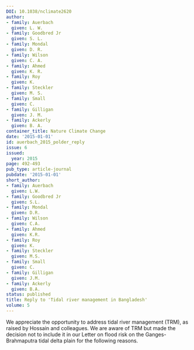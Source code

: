 ```yaml
---
DOI: 10.1038/nclimate2620
author:
- family: Auerbach
  given: L. W.
- family: Goodbred Jr
  given: S. L.
- family: Mondal
  given: D. R.
- family: Wilson
  given: C. A.
- family: Ahmed
  given: K. R.
- family: Roy
  given: K.
- family: Steckler
  given: M. S.
- family: Small
  given: C.
- family: Gilligan
  given: J. M.
- family: Ackerly
  given: B. A.
container_title: Nature Climate Change
date: '2015-01-01'
id: auerbach_2015_polder_reply
issue: 6
issued:
  year: 2015
page: 492-493
pub_type: article-journal
pubdate: '2015-01-01'
short_author:
- family: Auerbach
  given: L.W.
- family: Goodbred Jr
  given: S.L.
- family: Mondal
  given: D.R.
- family: Wilson
  given: C.A.
- family: Ahmed
  given: K.R.
- family: Roy
  given: K.
- family: Steckler
  given: M.S.
- family: Small
  given: C.
- family: Gilligan
  given: J.M.
- family: Ackerly
  given: B.A.
status: published
title: Reply to 'Tidal river management in Bangladesh'
volume: 5
---
```

We appreciate the opportunity to address tidal river management (TRM), as raised by Hossain and colleagues. We are aware of TRM but made the decision not to include it in our Letter on flood risk on the Ganges-Brahmaputra tidal delta plain for the following reasons.
